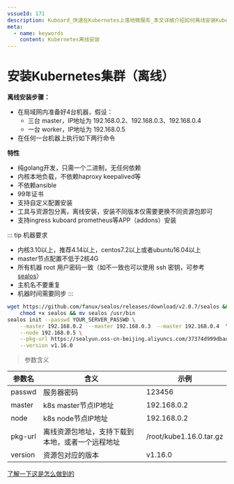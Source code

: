 ```yaml
---
vssueId: 171
description: Kuboard_快速在Kubernetes上落地微服务_本文详细介绍如何离线安装Kubernetes
meta:
  - name: keywords
    content: Kubernetes离线安装
---
```


# 安装Kubernetes集群（离线）

<AdSenseTitle/>

**离线安装步骤：**

* 在局域网内准备好4台机器，假设：
  * 三台 master，IP地址为 192.168.0.2、192.168.0.3、192.168.0.4
  * 一台 worker，IP地址为 192.168.0.5
* 在任何一台机器上执行如下两行命令

**特性**

* 纯golang开发，只需一个二进制，无任何依赖
* 内核本地负载，不依赖haproxy keepalived等
* 不依赖ansible
* 99年证书
* 支持自定义配置安装
* 工具与资源包分离，离线安装，安装不同版本仅需要更换不同资源包即可
* 支持ingress kuboard prometheus等APP（addons）安装

::: tip 机器要求
* 内核3.10以上，推荐4.14以上，centos7.2以上或者ubuntu16.04以上
* master节点配置不低于2核4G
* 所有机器 root 用户密码一致（如不一致也可以使用 ssh 密钥，可参考 [sealos](https://github.com/fanux/sealos)）
* 主机名不要重复
* 机器时间需要同步
:::

``` sh
wget https://github.com/fanux/sealos/releases/download/v2.0.7/sealos && \
    chmod +x sealos && mv sealos /usr/bin 
sealos init --passwd YOUR_SERVER_PASSWD \
	--master 192.168.0.2  --master 192.168.0.3  --master 192.168.0.4  \
	--node 192.168.0.5 \
	--pkg-url https://sealyun.oss-cn-beijing.aliyuncs.com/37374d999dbadb788ef0461844a70151-1.16.0/kube1.16.0.tar.gz \
	--version v1.16.0
```
> 参数含义

参数名|含义|示例
---|---|---
passwd|服务器密码|123456
master|k8s master节点IP地址| 192.168.0.2
node|k8s node节点IP地址|192.168.0.2
pkg-url|离线资源包地址，支持下载到本地，或者一个远程地址|/root/kube1.16.0.tar.gz
version|资源包对应的版本|v1.16.0

[了解一下这是怎么做到的](https://github.com/fanux/sealos)
